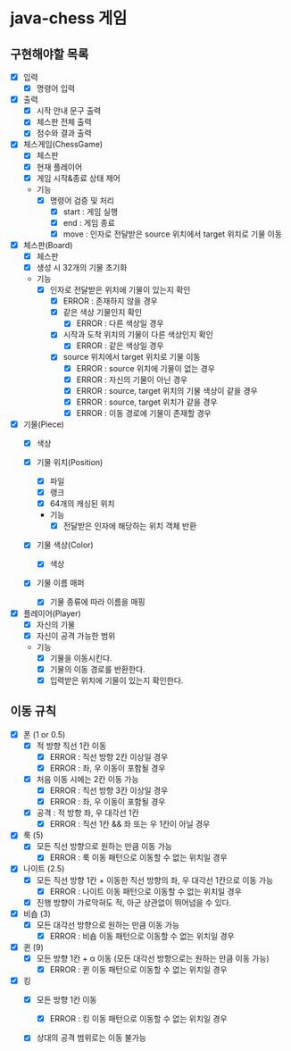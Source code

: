 # java-chess 게임

## 구현해야할 목록

- [x] 입력
  - [x] 명령어 입력
- [x] 출력
  - [x] 시작 안내 문구 출력
  - [x] 체스판 전체 출력
  - [x] 점수와 결과 출력

- [x] 체스게임(ChessGame)
  - [x] 체스판
  - [x] 현재 플레이어
  - [x] 게임 시작&종료 상태 제어

  - 기능
    - [x] 명령어 검증 및 처리
      - [x] start : 게임 실행
      - [x] end : 게임 종료
      - [x] move : 인자로 전달받은 source 위치에서 target 위치로 기물 이동

- [x] 체스판(Board)
  - [x] 체스판
  - [x] 생성 시 32개의 기물 초기화

  - 기능
    - [x] 인자로 전달받은 위치에 기물이 있는지 확인
      - [x] ERROR : 존재하지 않을 경우
      - [x] 같은 색상 기물인지 확인
        - [x] ERROR : 다른 색상일 경우
      - [x] 시작과 도착 위치의 기물이 다른 색상인지 확인
        - [x] ERROR : 같은 색상일 경우
      - [x] source 위치에서 target 위치로 기물 이동
        - [x] ERROR : source 위치에 기물이 없는 경우
        - [x] ERROR : 자신의 기물이 아닌 경우
        - [x] ERROR : source, target 위치의 기물 색상이 같을 경우
        - [x] ERROR : source, target 위치가 같을 경우
        - [x] ERROR : 이동 경로에 기물이 존재할 경우

- [x] 기물(Piece)
  - [x] 색상

  - [x] 기물 위치(Position)
    - [x] 파일
    - [x] 랭크
    - [x] 64개의 캐싱된 위치

    - 기능
      - [x] 전달받은 인자에 해당하는 위치 객체 반환

  - [x] 기물 색상(Color)
    - [x] 색상

  - [x] 기물 이름 매퍼
    - [x] 기물 종류에 따라 이름을 매핑

- [x] 플레이어(Player)
  - [x] 자신의 기물
  - [x] 자신이 공격 가능한 범위

  - 기능
    - [x] 기물을 이동시킨다.
    - [x] 기물의 이동 경로를 반환한다.
    - [x] 입력받은 위치에 기물이 있는지 확인한다.

## 이동 규칙

- [x] 폰 (1 or 0.5)
  - [x] 적 방향 직선 1칸 이동
    - [x] ERROR : 직선 방향 2칸 이상일 경우
    - [x] ERROR : 좌, 우 이동이 포함될 경우
  - [x] 처음 이동 시에는 2칸 이동 가능
    - [x] ERROR : 직선 방향 3칸 이상일 경우
    - [x] ERROR : 좌, 우 이동이 포함될 경우

  - [x] 공격 : 적 방향 좌, 우 대각선 1칸
    - [x] ERROR : 직선 1칸 && 좌 또는 우 1칸이 아닐 경우

- [x] 룩 (5)
  - [x] 모든 직선 방향으로 원하는 만큼 이동 가능
    - [x] ERROR : 룩 이동 패턴으로 이동할 수 없는 위치일 경우

- [x] 나이트 (2.5)
  - [x] 모든 직선 방향 1칸 + 이동한 직선 방향의 좌, 우 대각선 1칸으로 이동 가능
    - [x] ERROR : 나이트 이동 패턴으로 이동할 수 없는 위치일 경우
  - [x] 진행 방향이 가로막혀도 적, 아군 상관없이 뛰어넘을 수 있다.

- [x] 비숍 (3)
  - [x] 모든 대각선 방향으로 원하는 만큼 이동 가능
    - [x] ERROR : 비숍 이동 패턴으로 이동할 수 없는 위치일 경우

- [x] 퀸 (9)
  - [x] 모든 방향 1칸 + α 이동 (모든 대각선 방향으로는 원하는 만큼 이동 가능)
    - [x] ERROR : 퀸 이동 패턴으로 이동할 수 없는 위치일 경우

- [x] 킹
  - [x] 모든 방향 1칸 이동
    - [x] ERROR : 킹 이동 패턴으로 이동할 수 없는 위치일 경우
  - [x] 상대의 공격 범위로는 이동 불가능

